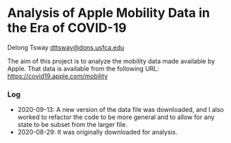 # Analysis of Apple Mobility Data in the Era of COVID-19

Delong Tsway
dttsway@dons.usfca.edu

The aim of this project is to analyze the mobility data made available by Apple.
That data is available from the following URL:
https://covid19.apple.com/mobility

### Log

* 2020-09-13: A new version of the data file was downloaded, and I also worked to refactor the code to be more general and to allow for any state to be subset from the larger file.
* 2020-08-29: It was originally downloaded for analysis.
